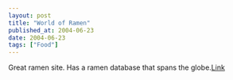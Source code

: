 ```yaml
---
layout: post
title: "World of Ramen"
published_at: 2004-06-23
date: 2004-06-23
tags: ["Food"]
---
```


Great ramen site. Has a ramen database that spans the globe.[Link](http://www.worldramen.net/)  